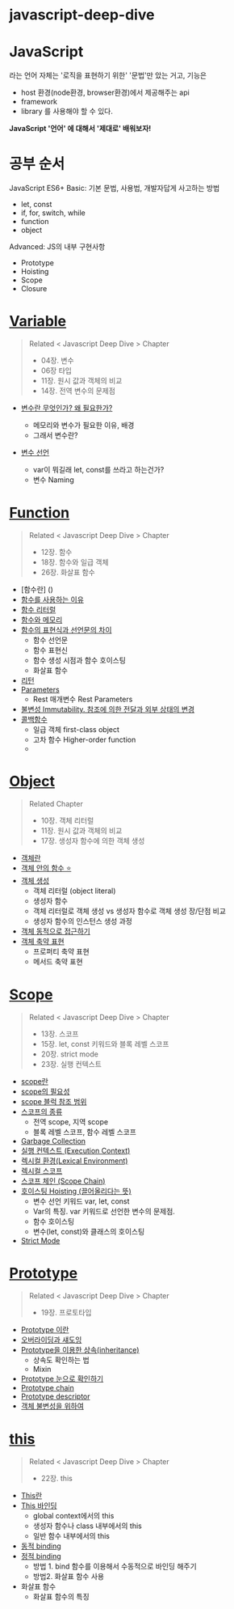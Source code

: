 # javascript-deep-dive

# JavaScript

라는 언어 자체는 '로직을 표현하기 위한' '문법'만 았는 거고,
기능은

- host 환경(node환경, browser환경)에서 제공해주는 api
- framework
- library
  를 사용해야 할 수 있다.

**JavaScript '언어' 에 대해서 '제대로' 배워보자!**

# 공부 순서

JavaScript ES6+
Basic: 기본 문법, 사용법, 개발자답게 사고하는 방법

- let, const
- if, for, switch, while
- function
- object

Advanced: JS의 내부 구현사항

- Prototype
- Hoisting
- Scope
- Closure


# [Variable]()
> Related < Javascript Deep Dive > Chapter
> - 04장. 변수
> - 06장 타입 
> - 11장. 원시 값과 객체의 비교
> - 14장. 전역 변수의 문제점

- [변수란 무엇인가? 왜 필요한가?]()
  - 메모리와 변수가 필요한 이유, 배경
  - 그래서 변수란?

- [변수 선언]()
  - var이 뭐길래 let, const를 쓰라고 하는건가?
  - 변수 Naming


# [Function]()
> Related < Javascript Deep Dive > Chapter
> - 12장. 함수
> - 18장. 함수와 일급 객체
> - 26장. 화살표 함수

- [함수란] ()
- [함수를 사용하는 이유]()
- [함수 리터럴]()
- [함수와 메모리]()
- [함수의 표현식과 선언문의 차이]()
  - 함수 선언문
  - 함수 표현신
  - 함수 생성 시점과 함수 호이스팅
  - 화살표 함수
- [리턴]()
- [Parameters]()
  - Rest 매개변수 Rest Parameters
- [불변성 Immutability. 참조에 의한 전달과 외부 상태의 변경]()
- [콜백함수]()
  - 일급 객체 first-class object
  - 고차 함수 Higher-order function
  - 

# [Object]() 
> Related <Javascript Deep Dive> Chapter
> - 10장. 객체 리터럴
> - 11장. 원시 값과 객체의 비교
> - 17장. 생성자 함수에 의한 객체 생성

- [객체란]()
- [객체 안의 함수 ⭐️]()
- [객체 생성]()
  - 객체 리터럴 (object literal)
  - 생성자 함수
  - 객체 리터럴로 객체 생성 vs 생성자 함수로 객체 생성 장/단점 비교
  - 생성자 함수의 인스턴스 생성 과정
- [객체 동적으로 접근하기]()
- [객체 축약 표현]()
  - 프로퍼티 축약 표현
  - 메서드 축약 표현


# [Scope]()
> Related < Javascript Deep Dive > Chapter
> - 13장. 스코프
> - 15장. let, const 키워드와 블록 레벨 스코프
> - 20장. strict mode
> - 23장. 실행 컨텍스트

- [scope란]()
- [scope의 필요성]()
- [scope 블럭 참조 범위]()
- [스코프의 종류]()
  - 전역 scope, 지역 scope
  - 블록 레벨 스코프, 함수 레벨 스코프
- [Garbage Collection]()
- [실행 컨텍스트 (Execution Context)]()
- [렉시컬 환경(Lexical Environment)]()
- [렉시컬 스코프]()
- [스코프 체인 (Scope Chain)]()
- [호이스팅 Hoisting (끌어올리다는 뜻)]()
  - 변수 선언 키워드 var, let, const
  - Var의 특징. var 키워드로 선언한 변수의 문제점. 
  - 함수 호이스팅
  - 변수(let, const)와 클래스의 호이스팅
- [Strict Mode]()


# [Prototype]()
> Related < Javascript Deep Dive > Chapter
> - 19장. 프로토타입

- [Prototype 이란]()
- [오버라이딩과 섀도잉]()
- [Prototype을 이용한 상속(inheritance)]()
  - 상속도 확인하는 법
  - Mixin
- [Prototype 눈으로 확인하기]()
- [Prototype chain]()
- [Prototype descriptor]()
- [객체 불변성을 위하여]()

# [this]()
> Related < Javascript Deep Dive > Chapter
> - 22장. this
- [This란]()
- [This 바인딩]()
  - global context에서의 this
  - 생성자 함수나 class 내부에서의 this
  - 일반 함수 내부에서의 this
- [동적 binding]()
- [정적 binding]()
  - 방법 1. bind 함수를 이용해서 수동적으로 바인딩 해주기
  - 방법2. 화살표 함수 사용
- 화살표 함수
  - 화살표 함수의 특징